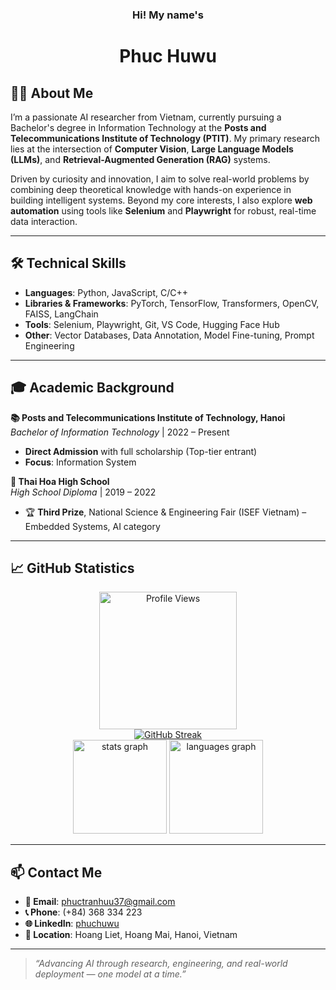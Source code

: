 <h3 align="center">Hi! My name's</h3>
<h1 align="center">Phuc Huwu</h1>

## 👨‍💻 About Me

I’m a passionate AI researcher from Vietnam, currently pursuing a Bachelor's degree in Information Technology at the **Posts and Telecommunications Institute of Technology (PTIT)**. My primary research lies at the intersection of **Computer Vision**, **Large Language Models (LLMs)**, and **Retrieval-Augmented Generation (RAG)** systems.

Driven by curiosity and innovation, I aim to solve real-world problems by combining deep theoretical knowledge with hands-on experience in building intelligent systems. Beyond my core interests, I also explore **web automation** using tools like **Selenium** and **Playwright** for robust, real-time data interaction.

---

## 🛠 Technical Skills

- **Languages**: Python, JavaScript, C/C++
- **Libraries & Frameworks**: PyTorch, TensorFlow, Transformers, OpenCV, FAISS, LangChain
- **Tools**: Selenium, Playwright, Git, VS Code, Hugging Face Hub
- **Other**: Vector Databases, Data Annotation, Model Fine-tuning, Prompt Engineering

---

## 🎓 Academic Background

**📚 Posts and Telecommunications Institute of Technology, Hanoi**  
*Bachelor of Information Technology* | 2022 – Present  
- **Direct Admission** with full scholarship (Top-tier entrant)  
- **Focus**: Information System

**🏫 Thai Hoa High School**  
*High School Diploma* | 2019 – 2022  
- 🏆 **Third Prize**, National Science & Engineering Fair (ISEF Vietnam) – Embedded Systems, AI category

---

## 📈 GitHub Statistics
<div align="center">
  <img src="https://komarev.com/ghpvc/?username=PhucHuwu&color=blue&style=flat-square" height="220" alt="Profile Views"  />
</div>

<div align="center">
  <a href="https://git.io/streak-stats"><img src="https://streak-stats.demolab.com?user=PhucHuwu&theme=github-dark-blue&border_radius=4&date_format=j%2Fn%5B%2FY%5D&mode=weekly" alt="GitHub Streak" /></a>
</div>

<div align="center">
  <img src="https://github-readme-stats.vercel.app/api?username=PhucHuwu&hide_title=false&hide_rank=false&show_icons=true&include_all_commits=true&count_private=false&disable_animations=false&theme=github_dark&locale=en&hide_border=false&order=1&hide=contribs,issues" height="150" alt="stats graph" />
  <img src="https://github-readme-stats.vercel.app/api/top-langs?username=PhucHuwu&locale=en&hide_title=false&layout=compact&card_width=320&langs_count=5&theme=github_dark&hide_border=false&order=2" height="150" alt="languages graph"  />
</div>

---

## 📫 Contact Me

- **📧 Email**: [phuctranhuu37@gmail.com](mailto:phuctranhuu37@gmail.com)  
- **📞 Phone**: (+84) 368 334 223  
- **🌐 LinkedIn**: [phuchuwu](https://www.linkedin.com/in/phuchuwu)  
- **📍 Location**: Hoang Liet, Hoang Mai, Hanoi, Vietnam  

---

> *“Advancing AI through research, engineering, and real-world deployment — one model at a time.”*
